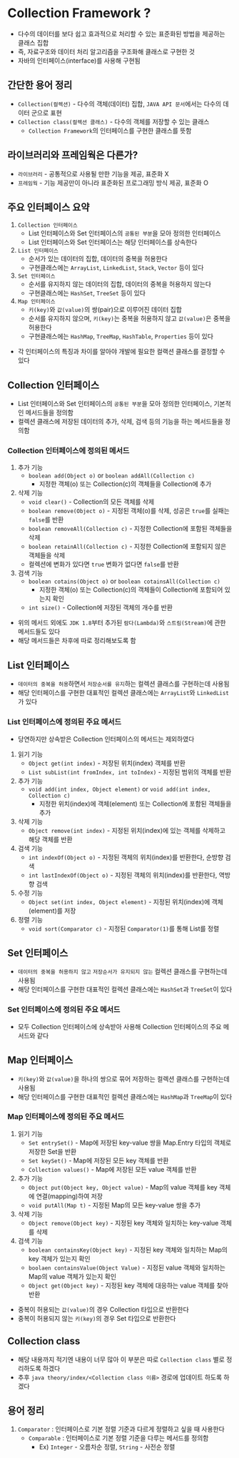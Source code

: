 # Collection Framework ?
- 다수의 데이터를 보다 쉽고 효과적으로 처리할 수 있는 표준화된 방법을 제공하는 클래스 집합
- 즉, 자료구조와 데이터 처리 알고리즘을 구조화해 클래스로 구현한 것
- 자바의 인터페이스(interface)를 사용해 구현됨

## 간단한 용어 정리
- `Collection(컬렉션)` - 다수의 객체(데이터) 집합, `JAVA API 문서`에서는 다수의 데이터 군으로 표현
- `Collection class(컬렉션 클래스)` - 다수의 객체를 저장할 수 있는 클래스
   - `Collection Framework`의 인터페이스를 구현한 클래스를 뜻함

## 라이브러리와 프레임웍은 다른가?
- `라이브러리` - 공통적으로 사용될 만한 기능을 제공, 표준화 X
- `프레임웍` - 기능 제공만이 아니라 표준화된 프로그래밍 방식 제공, 표준화 O

## 주요 인터페이스 요약
1. `Collection 인터페이스`
   - List 인터페이스와 Set 인터페이스의 `공통된 부분`을 모아 정의한 인터페이스
   - List 인터페이스와 Set 인터페이스는 해당 인터페이스를 상속한다
2. `List 인터페이스`
   - 순서가 있는 데이터의 집합, 데이터의 중복을 허용한다
   - 구현클래스에는 `ArrayList`, `LinkedList`, `Stack`, `Vector` 등이 있다
3. `Set 인터페이스`
   - 순서를 유지하지 않는 데이터의 집합, 데이터의 중복을 허용하지 않는다
   - 구현클래스에는 `HashSet`, `TreeSet` 등이 있다
4. `Map 인터페이스`
   - `키(key)`와 `값(value)`의 쌍(pair)으로 이루어진 데이터 집합
   - 순서를 유지하지 않으며, `키(key)`는 중복을 허용하지 않고 `값(value)`은 중복을 허용한다
   - 구현클래스에는 `HashMap`, `TreeMap`, `HashTable`, `Properties` 등이 있다
- 각 인터페이스의 특징과 차이를 알아야 개발에 필요한 컬랙션 클래스를 결정할 수 있다

## Collection 인터페이스
- List 인터페이스와 Set 인터페이스의 `공통된 부분`을 모아 정의한 인터페이스, 기본적인 메서드들을 정의함
- 컬렉션 클래스에 저장된 데이터의 추가, 삭제, 검색 등의 기능을 하는 메서드들을 정의함
### Collection 인터페이스에 정의된 메서드
1. 추가 기능
   - `boolean add(Object o)` or `boolean addAll(Collection c)`
     - 지정한 객체(o) 또는 Collection(c)의 객체들을 Collection에 추가
2. 삭제 기능
   - `void clear()` - Collection의 모든 객체를 삭제
   - `boolean remove(Object o)` - 지정된 객체(o)를 삭제, 성공은 `true`를 실패는 `false`를 반환
   - `boolean removeAll(Collection c)` - 지정한 Collection에 포함된 객체들을 삭제
   - `boolean retainAll(Collection c)` - 지정한 Collection에 포함되지 않은 객체들을 삭제
    - 컬렉션에 변화가 있다면 `true` 변화가 없다면 `false`를 반환
3. 검색 기능
   - `boolean cotains(Object o)` or `boolean cotainsAll(Collection c)`
     - 지정한 객체(o) 또는 Collection(c)의 객체들이 Collection에 포함되어 있는지 확인
   - `int size()` - Collection에 저장된 객체의 개수를 반환
- 위의 메서드 외에도 `JDK 1.8`부터 추가된 `람다(Lambda)`와 `스트림(Stream)`에 관한 메서드들도 있다
- 해당 메서드들은 차후에 따로 정리해보도록 함

## List 인터페이스
- `데이터의 중복을 허용`하면서 `저장순서를 유지`하는 컬렉션 클래스를 구현하는데 사용됨
- 해당 인터페이스를 구현한 대표적인 컬렉션 클래스에는 `ArrayList`와 `LinkedList`가 있다
### List 인터페이스에 정의된 주요 메서드
- 당연하지만 상속받은 Collection 인터페이스의 메서드는 제외하였다
1. 읽기 기능
   - `Object get(int index)` - 저장된 위치(index) 객체를 반환
   - `List subList(int fromIndex, int toIndex)` - 지정된 범위의 객체를 반환
2. 추가 기능
   - `void add(int index, Object element)` or `void add(int index, Collection c)`
     - 지정한 위치(index)에 객체(element) 또는 Collection에 포함된 객체들을 추가
3. 삭제 기능
   - `Object remove(int index)` - 지정된 위치(index)에 있는 객체를 삭제하고 해당 객체를 반환
4. 검색 기능
   - `int indexOf(Object o)` - 지정된 객체의 위치(index)를 반환한다, 순방향 검색
   - `int lastIndexOf(Object o)` - 지정된 객체의 위치(index)를 반환한다, 역방향 검색
5. 수정 기능
   - `Object set(int index, Object element)` - 지정된 위치(index)에 객체(element)를 저장
6. 정렬 기능
   - `void sort(Comparator c)` - 지정된 `Comparator(1)`를 통해 List를 정렬

## Set 인터페이스
- `데이터의 중복을 허용하지 않고` `저장순서가 유지되지 않는` 컬렉션 클래스를 구현하는데 사용됨
- 해당 인터페이스를 구현한 대표적인 컬렉션 클래스에는 `HashSet`과 `TreeSet`이 있다
### Set 인터페이스에 정의된 주요 메서드
- 모두 Collection 인터페이스에 상속받아 사용해 Collection 인터페이스의 주요 메서드와 같다

## Map 인터페이스
- `키(key)`와 `값(value)`을 하나의 쌍으로 묶어 저장하는 컬렉션 클래스를 구현하는데 사용됨
- 해당 인터페이스를 구현한 대표적인 컬렉션 클래스에는 `HashMap`과 `TreeMap`이 있다
### Map 인터페이스에 정의된 주요 메서드
1. 읽기 기능
    - `Set entrySet()` - Map에 저장된 key-value 쌍을 Map.Entry 타입의 객체로 저장한 Set을 반환
    - `Set keySet()` - Map에 저장된 모든 key 객체를 반환
    - `Collection values()` - Map에 저장된 모든 value 객체를 반환
2. 추가 기능
    - `Object put(Object key, Object value)` - Map의 value 객체를 key 객체에 연결(mapping)하여 저장
    - `void putAll(Map t)` - 지정된 Map의 모든 key-value 쌍을 추가
3. 삭제 기능
    - `Object remove(Object key)` - 지정된 key 객체와 일치하는 key-value 객체를 삭제
4. 검색 기능
    - `boolean containsKey(Object key)` - 지정된 key 객체와 일치하는 Map의 key 객체가 있는지 확인
    - `boolaen containsValue(Object Value)` - 지정된 value 객체와 일치하는 Map의 value 객체가 있는지 확인
    - `Object get(Object key)` - 지정된 key 객체에 대응하는 value 객체를 찾아 반환
- 중복이 허용되는 `값(value)`의 경우 Collection 타입으로 반환한다
- 중복이 허용되지 않는 `키(key)`의 경우 Set 타입으로 반환한다

## Collection class
- 해당 내용까지 적기엔 내용이 너무 많아 이 부분은 따로 `Collection class` 별로 정리하도록 하겠다
- 추후 `java theory/index/<Collection class 이름>` 경로에 업데이트 하도록 하겠다

## 용어 정리
1. `Comparator` : 인터페이스로 기본 정렬 기준과 다르게 정렬하고 싶을 때 사용한다
   - `Comparable` : 인터페이스로 기본 정렬 기준을 다루는 메서드를 정의함
     - Ex) `Integer` - 오름차순 정렬, `String` - 사전순 정렬